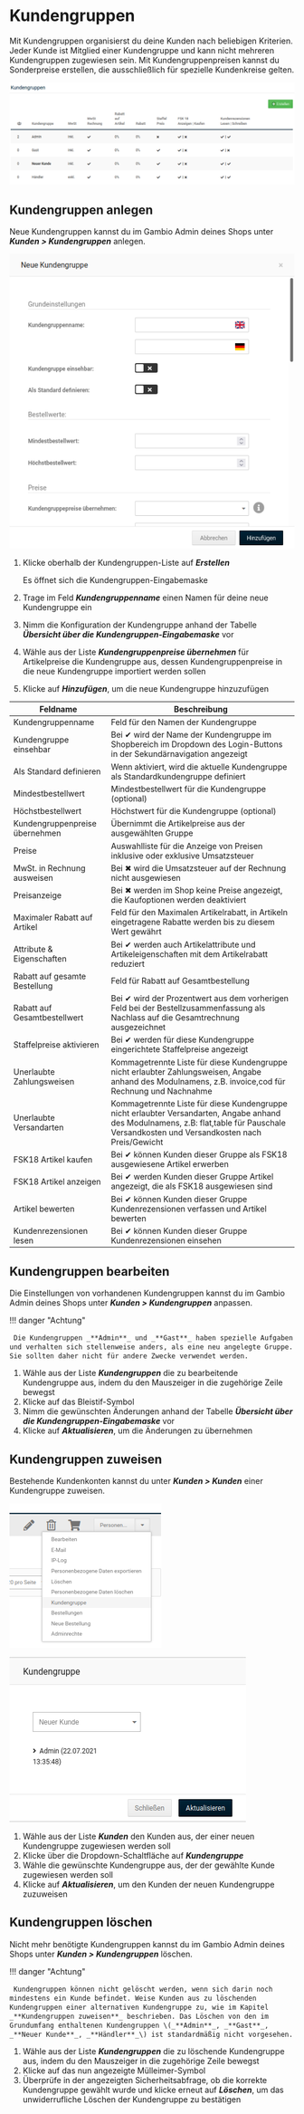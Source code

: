 # Kundengruppen

Mit Kundengruppen organisierst du deine Kunden nach beliebigen Kriterien. Jeder Kunde ist Mitglied einer Kundengruppe und kann nicht mehreren Kundengruppen zugewiesen sein. Mit Kundengruppenpreisen kannst du Sonderpreise erstellen, die ausschließlich für spezielle Kundenkreise gelten.

![](../Bilder/Kunden_Kundengruppen_UebersichtUeberDieKundengruppen.png "Übersicht über die Kundengruppen")

## Kundengruppen anlegen

Neue Kundengruppen kannst du im Gambio Admin deines Shops unter _**Kunden \> Kundengruppen**_ anlegen.

![](../Bilder/Kunden_Kundengruppen_KundengruppenAnlegen_KundengruppenEingabemaske.png "Kundengruppen-Eingabemaske")

1.  Klicke oberhalb der Kundengruppen-Liste auf _**Erstellen**_

    Es öffnet sich die Kundengruppen-Eingabemaske

2.  Trage im Feld _**Kundengruppenname**_ einen Namen für deine neue Kundengruppe ein
3.  Nimm die Konfiguration der Kundengruppe anhand der Tabelle _**Übersicht über die Kundengruppen-Eingabemaske**_ vor
4.  Wähle aus der Liste _**Kundengruppenpreise übernehmen**_ für Artikelpreise die Kundengruppe aus, dessen Kundengruppenpreise in die neue Kundengruppe importiert werden sollen
5.  Klicke auf _**Hinzufügen**_, um die neue Kundengruppe hinzuzufügen

|Feldname|Beschreibung|
|--------|------------|
|Kundengruppenname|Feld für den Namen der Kundengruppe|
|Kundengruppe einsehbar|Bei ✔ wird der Name der Kundengruppe im Shopbereich im Dropdown des Login-Buttons in der Sekundärnavigation angezeigt|
|Als Standard definieren|Wenn aktiviert, wird die aktuelle Kundengruppe als Standardkundengruppe definiert|
|Mindestbestellwert|Mindestbestellwert für die Kundengruppe \(optional\)|
|Höchstbestellwert|Höchstwert für die Kundengruppe \(optional\)|
|Kundengruppenpreise übernehmen|Übernimmt die Artikelpreise aus der ausgewählten Gruppe|
|Preise|Auswahlliste für die Anzeige von Preisen inklusive oder exklusive Umsatzsteuer|
|MwSt. in Rechnung ausweisen|Bei ✖ wird die Umsatzsteuer auf der Rechnung nicht ausgewiesen|
|Preisanzeige|Bei ✖ werden im Shop keine Preise angezeigt, die Kaufoptionen werden deaktiviert|
|Maximaler Rabatt auf Artikel|Feld für den Maximalen Artikelrabatt, in Artikeln eingetragene Rabatte werden bis zu diesem Wert gewährt|
|Attribute & Eigenschaften|Bei ✔ werden auch Artikelattribute und Artikeleigenschaften mit dem Artikelrabatt reduziert|
|Rabatt auf gesamte Bestellung|Feld für Rabatt auf Gesamtbestellung|
|Rabatt auf Gesamtbestellwert|Bei ✔ wird der Prozentwert aus dem vorherigen Feld bei der Bestellzusammenfassung als Nachlass auf die Gesamtrechnung ausgezeichnet|
|Staffelpreise aktivieren|Bei ✔ werden für diese Kundengruppe eingerichtete Staffelpreise angezeigt|
|Unerlaubte Zahlungsweisen|Kommagetrennte Liste für diese Kundengruppe nicht erlaubter Zahlungsweisen, Angabe anhand des Modulnamens, z.B. invoice,cod für Rechnung und Nachnahme|
|Unerlaubte Versandarten|Kommagetrennte Liste für diese Kundengruppe nicht erlaubter Versandarten, Angabe anhand des Modulnamens, z.B: flat,table für Pauschale Versandkosten und Versandkosten nach Preis/Gewicht|
|FSK18 Artikel kaufen|Bei ✔ können Kunden dieser Gruppe als FSK18 ausgewiesene Artikel erwerben|
|FSK18 Artikel anzeigen|Bei ✔ werden Kunden dieser Gruppe Artikel angezeigt, die als FSK18 ausgewiesen sind|
|Artikel bewerten|Bei ✔ können Kunden dieser Gruppe Kundenrezensionen verfassen und Artikel bewerten|
|Kundenrezensionen lesen|Bei ✔ können Kunden dieser Gruppe Kundenrezensionen einsehen|

## Kundengruppen bearbeiten

Die Einstellungen von vorhandenen Kundengruppen kannst du im Gambio Admin deines Shops unter _**Kunden \> Kundengruppen**_ anpassen.

!!! danger "Achtung"

	 Die Kundengruppen _**Admin**_ und _**Gast**_ haben spezielle Aufgaben und verhalten sich stellenweise anders, als eine neu angelegte Gruppe. Sie sollten daher nicht für andere Zwecke verwendet werden.

1.  Wähle aus der Liste _**Kundengruppen**_ die zu bearbeitende Kundengruppe aus, indem du den Mauszeiger in die zugehörige Zeile bewegst
2.  Klicke auf das Bleistif-Symbol
3.  Nimm die gewünschten Änderungen anhand der Tabelle _**Übersicht über die Kundengruppen-Eingabemaske**_ vor
4.  Klicke auf _**Aktualisieren**_, um die Änderungen zu übernehmen

## Kundengruppen zuweisen

Bestehende Kundenkonten kannst du unter _**Kunden \> Kunden**_ einer Kundengruppe zuweisen.

![](../Bilder/Kunden_Kundengruppen_KundengruppenZuweisen_KundeAuswaehlen.png "Kunde auswählen")

![](../Bilder/Kunden_Kundengruppen_KundengruppenZuweisen_KundengruppeZuweisen.png "Kundengruppe zuweisen")

1.  Wähle aus der Liste _**Kunden**_ den Kunden aus, der einer neuen Kundengruppe zugewiesen werden soll
2.  Klicke über die Dropdown-Schaltfläche auf _**Kundengruppe**_
3.  Wähle die gewünschte Kundengruppe aus, der der gewählte Kunde zugewiesen werden soll
4.  Klicke auf _**Aktualisieren**_, um den Kunden der neuen Kundengruppe zuzuweisen

## Kundengruppen löschen

Nicht mehr benötigte Kundengruppen kannst du im Gambio Admin deines Shops unter _**Kunden \> Kundengruppen**_ löschen.

!!! danger "Achtung"

	 Kundengruppen können nicht gelöscht werden, wenn sich darin noch mindestens ein Kunde befindet. Weise Kunden aus zu löschenden Kundengruppen einer alternativen Kundengruppe zu, wie im Kapitel _**Kundengruppen zuweisen**_ beschrieben. Das Löschen von den im Grundumfang enthaltenen Kundengruppen \(_**Admin**_, _**Gast**_, _**Neuer Kunde**_, _**Händler**_\) ist standardmäßig nicht vorgesehen.

1.  Wähle aus der Liste _**Kundengruppen**_ die zu löschende Kundengruppe aus, indem du den Mauszeiger in die zugehörige Zeile bewegst
2.  Klicke auf das nun angezeigte Mülleimer-Symbol
3.  Überprüfe in der angezeigten Sicherheitsabfrage, ob die korrekte Kundengruppe gewählt wurde und klicke erneut auf _**Löschen**_, um das unwiderrufliche Löschen der Kundengruppe zu bestätigen
